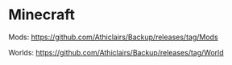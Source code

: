 # Minecraft
Mods: https://github.com/Athiclairs/Backup/releases/tag/Mods

Worlds: https://github.com/Athiclairs/Backup/releases/tag/World
